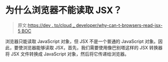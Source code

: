 # 为什么浏览器不能读取 JSX？

> 原文:[https://dev . to/cloud _ developer/why-can-t-browsers-read-jsx-5 BOC](https://dev.to/cloud_developr/why-can-t-browsers-read-jsx-5boc)

浏览器只能读取 JavaScript 对象，但 JSX 不是一个普通的 JavaScript 对象。因此，要使浏览器能够读取 JSX，首先，我们需要使用像巴别塔这样的 JSX 转换器将 JSX 文件转换成 JavaScript 对象，然后将它传递给浏览器。
